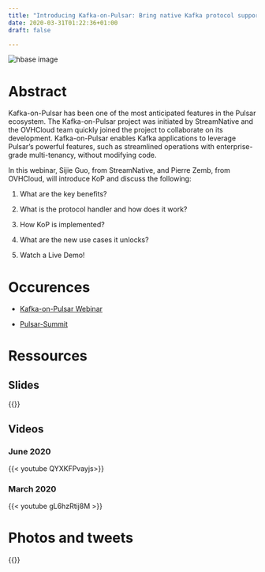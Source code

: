 ```yaml
---
title: "Introducing Kafka-on-Pulsar: Bring native Kafka protocol support to Apache Pulsar"
date: 2020-03-31T01:22:36+01:00
draft: false

---
```


![hbase image](/posts/announcing-kop/images/kop-1.png)

# Abstract


Kafka-on-Pulsar has been one of the most anticipated features in the Pulsar ecosystem. The Kafka-on-Pulsar project was initiated by StreamNative and the OVHCloud team quickly joined the project to collaborate on its development. Kafka-on-Pulsar enables Kafka applications to leverage Pulsar’s powerful features, such as streamlined operations with enterprise-grade multi-tenancy, without modifying code.

In this webinar, Sijie Guo, from StreamNative, and Pierre Zemb, from OVHCloud, will introduce KoP and discuss the following:

1. What are the key benefits?

2. What is the protocol handler and how does it work?

3. How KoP is implemented?

4. What are the new use cases it unlocks?

5. Watch a Live Demo! 

# Occurences

* [Kafka-on-Pulsar Webinar](https://zoom.com.cn/webinar/register/6515842602644/WN_l_i-3ekDSg6PwPFn7tqRvA)

* [Pulsar-Summit](https://pulsar-summit.org/sessions/kafka-on-pulsar-bringing-native-kafka-protocol-support-to-pulsar)

# Ressources

## Slides

{{<gslides link="https://docs.google.com/presentation/d/1fCRufPGZymsCJscGw-K4OFsY8CWwd59K2y2Mtnjx8pg/edit?usp=sharing" embedded="https://docs.google.com/presentation/d/e/2PACX-1vQepwqk4XZtrorcG70vhdI_wn7kuCgh30yPJtfmc0DwvYQYE2wR-WamIYuA-IYxs5911IAi8bBIkb0i">}}

## Videos

### June 2020
{{< youtube QYXKFPvayjs>}}

### March 2020

{{< youtube gL6hzRtij8M >}}

# Photos and tweets

{{<tweet user="streamnativeio" id="1244655625042374657">}}